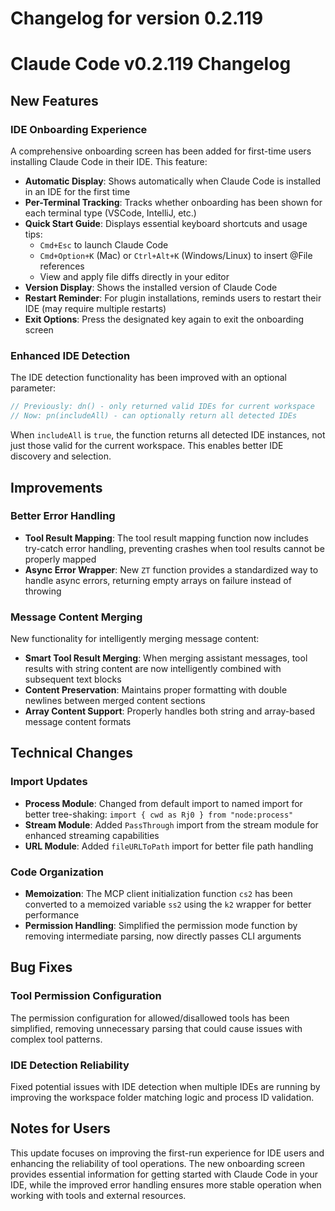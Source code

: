 # Changelog for version 0.2.119

# Claude Code v0.2.119 Changelog

## New Features

### IDE Onboarding Experience
A comprehensive onboarding screen has been added for first-time users installing Claude Code in their IDE. This feature:

- **Automatic Display**: Shows automatically when Claude Code is installed in an IDE for the first time
- **Per-Terminal Tracking**: Tracks whether onboarding has been shown for each terminal type (VSCode, IntelliJ, etc.)
- **Quick Start Guide**: Displays essential keyboard shortcuts and usage tips:
  - `Cmd+Esc` to launch Claude Code
  - `Cmd+Option+K` (Mac) or `Ctrl+Alt+K` (Windows/Linux) to insert @File references
  - View and apply file diffs directly in your editor
- **Version Display**: Shows the installed version of Claude Code
- **Restart Reminder**: For plugin installations, reminds users to restart their IDE (may require multiple restarts)
- **Exit Options**: Press the designated key again to exit the onboarding screen

### Enhanced IDE Detection
The IDE detection functionality has been improved with an optional parameter:

```javascript
// Previously: dn() - only returned valid IDEs for current workspace
// Now: pn(includeAll) - can optionally return all detected IDEs
```

When `includeAll` is `true`, the function returns all detected IDE instances, not just those valid for the current workspace. This enables better IDE discovery and selection.

## Improvements

### Better Error Handling
- **Tool Result Mapping**: The tool result mapping function now includes try-catch error handling, preventing crashes when tool results cannot be properly mapped
- **Async Error Wrapper**: New `ZT` function provides a standardized way to handle async errors, returning empty arrays on failure instead of throwing

### Message Content Merging
New functionality for intelligently merging message content:

- **Smart Tool Result Merging**: When merging assistant messages, tool results with string content are now intelligently combined with subsequent text blocks
- **Content Preservation**: Maintains proper formatting with double newlines between merged content sections
- **Array Content Support**: Properly handles both string and array-based message content formats

## Technical Changes

### Import Updates
- **Process Module**: Changed from default import to named import for better tree-shaking: `import { cwd as Rj0 } from "node:process"`
- **Stream Module**: Added `PassThrough` import from the stream module for enhanced streaming capabilities
- **URL Module**: Added `fileURLToPath` import for better file path handling

### Code Organization
- **Memoization**: The MCP client initialization function `cs2` has been converted to a memoized variable `ss2` using the `k2` wrapper for better performance
- **Permission Handling**: Simplified the permission mode function by removing intermediate parsing, now directly passes CLI arguments

## Bug Fixes

### Tool Permission Configuration
The permission configuration for allowed/disallowed tools has been simplified, removing unnecessary parsing that could cause issues with complex tool patterns.

### IDE Detection Reliability
Fixed potential issues with IDE detection when multiple IDEs are running by improving the workspace folder matching logic and process ID validation.

## Notes for Users

This update focuses on improving the first-run experience for IDE users and enhancing the reliability of tool operations. The new onboarding screen provides essential information for getting started with Claude Code in your IDE, while the improved error handling ensures more stable operation when working with tools and external resources.
